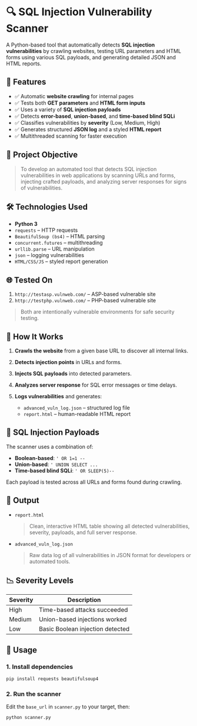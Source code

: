# 🔍 SQL Injection Vulnerability Scanner

A Python-based tool that automatically detects **SQL injection vulnerabilities** by crawling websites, testing URL parameters and HTML forms using various SQL payloads, and generating detailed JSON and HTML reports.

## 🚀 Features

* ✅ Automatic **website crawling** for internal pages
* ✅ Tests both **GET parameters** and **HTML form inputs**
* ✅ Uses a variety of **SQL injection payloads**
* ✅ Detects **error-based**, **union-based**, and **time-based blind SQLi**
* ✅ Classifies vulnerabilities by **severity** (Low, Medium, High)
* ✅ Generates structured **JSON log** and a styled **HTML report**
* ✅ Multithreaded scanning for faster execution


## 🧠 Project Objective

> To develop an automated tool that detects SQL injection vulnerabilities in web applications by scanning URLs and forms, injecting crafted payloads, and analyzing server responses for signs of vulnerabilities.


## 🛠️ Technologies Used

* **Python 3**
* `requests` – HTTP requests
* `BeautifulSoup (bs4)` – HTML parsing
* `concurrent.futures` – multithreading
* `urllib.parse` – URL manipulation
* `json` – logging vulnerabilities
* `HTML/CSS/JS` – styled report generation


## 🌐 Tested On

1. `http://testasp.vulnweb.com/` – ASP-based vulnerable site
2. `http://testphp.vulnweb.com/` – PHP-based vulnerable site

> Both are intentionally vulnerable environments for safe security testing.


## 🔁 How It Works

1. **Crawls the website** from a given base URL to discover all internal links.
2. **Detects injection points** in URLs and forms.
3. **Injects SQL payloads** into detected parameters.
4. **Analyzes server response** for SQL error messages or time delays.
5. **Logs vulnerabilities** and generates:

   * `advanced_vuln_log.json` – structured log file
   * `report.html` – human-readable HTML report


## 💉 SQL Injection Payloads

The scanner uses a combination of:

* **Boolean-based**: `' OR 1=1 --`
* **Union-based**: `' UNION SELECT ...`
* **Time-based blind SQLi**: `' OR SLEEP(5)--`

Each payload is tested across all URLs and forms found during crawling.


## 📂 Output

* `report.html`

  > Clean, interactive HTML table showing all detected vulnerabilities, severity, payloads, and full server response.

* `advanced_vuln_log.json`

  > Raw data log of all vulnerabilities in JSON format for developers or automated tools.



## 📉 Severity Levels

| Severity | Description                      |
| -------- | -------------------------------- |
| High     | Time-based attacks succeeded     |
| Medium   | Union-based injections worked    |
| Low      | Basic Boolean injection detected |


## 🧪 Usage

### 1. Install dependencies

```bash
pip install requests beautifulsoup4
```

### 2. Run the scanner

Edit the `base_url` in `scanner.py` to your target, then:

```bash
python scanner.py
```
